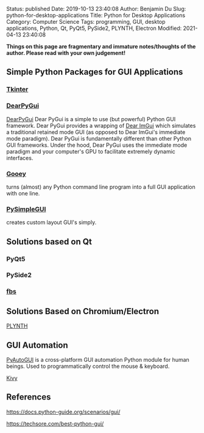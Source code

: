 Status: published
Date: 2019-10-13 23:40:08
Author: Benjamin Du
Slug: python-for-desktop-applications
Title: Python for Desktop Applications
Category: Computer Science
Tags: programming, GUI, desktop applications, Python, Qt, PyQt5, PySide2, PLYNTH, Electron
Modified: 2021-04-13 23:40:08

**Things on this page are fragmentary and immature notes/thoughts of the author. Please read with your own judgement!**

## Simple Python Packages for GUI Applications

### [Tkinter](http://www.legendu.net/misc/blog/use-tkinter-to-build-gui-applications-in-python/)

### [DearPyGui](https://github.com/hoffstadt/DearPyGui)
[DearPyGui](https://github.com/hoffstadt/DearPyGui)
Dear PyGui is a simple to use (but powerful) Python GUI framework. 
Dear PyGui provides a wrapping of [Dear ImGui](https://github.com/ocornut/imgui) 
which simulates a traditional retained mode GUI (as opposed to Dear ImGui's immediate mode paradigm).
Dear PyGui is fundamentally different than other Python GUI frameworks. 
Under the hood, Dear PyGui uses the immediate mode paradigm and your computer's GPU 
to facilitate extremely dynamic interfaces. 

### [Gooey](https://github.com/chriskiehl/Gooey)
turns (almost) any Python command line program 
into a full GUI application with one line.

### [PySimpleGUI](https://github.com/PySimpleGUI/PySimpleGUI)
creates custom layout GUI's simply.

## Solutions based on Qt

### PyQt5

### PySide2

### [fbs](https://github.com/mherrmann/fbs)

## Solutions Based on Chromium/Electron

[PLYNTH](https://www.plynth.net/)

## GUI Automation

[PyAutoGUI](https://github.com/asweigart/pyautogui)
is a cross-platform GUI automation Python module for human beings. 
Used to programmatically control the mouse & keyboard.


[Kivy](https://github.com/kivy/kivy)

## References

https://docs.python-guide.org/scenarios/gui/

https://techsore.com/best-python-gui/